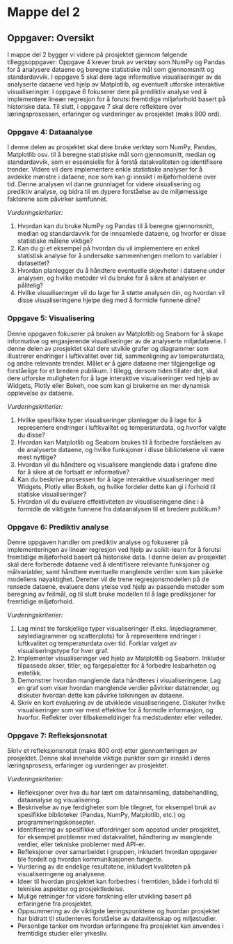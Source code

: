 # Mappe del 2

## Oppgaver: Oversikt

I mappe del 2 bygger vi videre på prosjektet gjennom følgende tilleggsoppgaver: Oppgave 4 krever bruk av verktøy som NumPy og Pandas for å analysere dataene og beregne statistiske mål som gjennomsnitt og standardavvik. I oppgave 5 skal dere lage informative visualiseringer av de analyserte dataene ved hjelp av Matplotlib, og eventuelt utforske interaktive visualiseringer. I oppgave 6 fokuserer dere på prediktiv analyse ved å implementere lineær regresjon for å forutsi fremtidige miljøforhold basert på historiske data. Til slutt, i oppgave 7 skal dere reflektere over læringsprosessen, erfaringer og vurderinger av prosjektet (maks 800 ord).

### Oppgave 4: Dataanalyse

I denne delen av prosjektet skal dere bruke verktøy som NumPy, Pandas, Matplotlib osv. til å beregne statistiske mål som gjennomsnitt, median og standardavvik, som er essensielle for å forstå datakvaliteten og identifisere trender. Videre vil dere implementere enkle statistiske analyser for å avdekke mønstre i dataene, noe som kan gi innsikt i miljøforholdene over tid. Denne analysen vil danne grunnlaget for videre visualisering og prediktiv analyse, og bidra til en dypere forståelse av de miljømessige faktorene som påvirker samfunnet.

*Vurderingskriterier:*

1. Hvordan kan du bruke NumPy og Pandas til å beregne gjennomsnitt, median og standardavvik for de innsamlede dataene, og hvorfor er disse statistiske målene viktige?
2. Kan du gi et eksempel på hvordan du vil implementere en enkel statistisk analyse for å undersøke sammenhengen mellom to variabler i datasettet?
3. Hvordan planlegger du å håndtere eventuelle skjevheter i dataene under analysen, og hvilke metoder vil du bruke for å sikre at analysen er pålitelig?
4. Hvilke visualiseringer vil du lage for å støtte analysen din, og hvordan vil disse visualiseringene hjelpe deg med å formidle funnene dine?

### Oppgave 5: Visualisering

Denne oppgaven fokuserer på bruken av Matplotlib og Seaborn for å skape informative og engasjerende visualiseringer av de analyserte miljødataene. I denne delen av prosjektet skal dere utvikle grafer og diagrammer som illustrerer endringer i luftkvalitet over tid, sammenligning av temperaturdata, og andre relevante trender. Målet er å gjøre dataene mer tilgjengelige og forståelige for et bredere publikum. I tillegg, dersom tiden tillater det, skal dere utforske muligheten for å lage interaktive visualiseringer ved hjelp av Widgets, Plotly eller Bokeh, noe som kan gi brukerne en mer dynamisk opplevelse av dataene.

*Vurderingskriterier:*

1. Hvilke spesifikke typer visualiseringer planlegger du å lage for å representere endringer i luftkvalitet og temperaturdata, og hvorfor valgte du disse?
2. Hvordan kan Matplotlib og Seaborn brukes til å forbedre forståelsen av de analyserte dataene, og hvilke funksjoner i disse bibliotekene vil være mest nyttige?
3. Hvordan vil du håndtere og visualisere manglende data i grafene dine for å sikre at de fortsatt er informative?
4. Kan du beskrive prosessen for å lage interaktive visualiseringer med Widgets, Plotly eller Bokeh, og hvilke fordeler dette kan gi i forhold til statiske visualiseringer?
5. Hvordan vil du evaluere effektiviteten av visualiseringene dine i å formidle de viktigste funnene fra dataanalysen til et bredere publikum?

### Oppgave 6: Prediktiv analyse

Denne oppgaven handler om prediktiv analyse og fokuserer på implementeringen av lineær regresjon ved hjelp av scikit-learn for å forutsi fremtidige miljøforhold basert på historiske data. I denne delen av prosjektet skal dere forberede dataene ved å identifisere relevante funksjoner og målvariabler, samt håndtere eventuelle manglende verdier som kan påvirke modellens nøyaktighet. Deretter vil de trene regresjonsmodellen på de rensede dataene, evaluere dens ytelse ved hjelp av passende metoder som beregning av feilmål, og til slutt bruke modellen til å lage prediksjoner for fremtidige miljøforhold.

*Vurderingskriterier:*

1. Lag minst tre forskjellige typer visualiseringer (f.eks. linjediagrammer, søylediagrammer og scatterplots) for å representere endringer i luftkvalitet og temperaturdata over tid. Forklar valget av visualiseringstype for hver graf.
2. Implementer visualiseringer ved hjelp av Matplotlib og Seaborn. Inkluder tilpassede akser, titler, og fargepaletter for å forbedre lesbarheten og estetikk.
3. Demonstrer hvordan manglende data håndteres i visualiseringene. Lag en graf som viser hvordan manglende verdier påvirker datatrender, og diskuter hvordan dette kan påvirke tolkningen av dataene.
4. Skriv en kort evaluering av de utviklede visualiseringene. Diskuter hvilke visualiseringer som var mest effektive for å formidle informasjon, og hvorfor. Reflekter over tilbakemeldinger fra medstudenter eller veileder.

### Oppgave 7: Refleksjonsnotat

Skriv et refleksjonsnotat (maks 800 ord) etter gjennomføringen av prosjektet. Denne skal inneholde viktige punkter som gir innsikt i deres læringsprosess, erfaringer og vurderinger av prosjektet.

*Vurderingskriterier:*

- Refleksjoner over hva du har lært om datainnsamling, databehandling, dataanalyse og visualisering.
- Beskrivelse av nye ferdigheter som ble tilegnet, for eksempel bruk av spesifikke biblioteker (Pandas, NumPy, Matplotlib, etc.) og programmeringskonsepter.
- Identifisering av spesifikke utfordringer som oppstod under prosjektet, for eksempel problemer med datakvalitet, håndtering av manglende verdier, eller tekniske problemer med API-er.
- Refleksjoner over samarbeidet i gruppen, inkludert hvordan oppgaver ble fordelt og hvordan kommunikasjonen fungerte.
- Vurdering av de endelige resultatene, inkludert kvaliteten på visualiseringene og analysene.
- Ideer til hvordan prosjektet kan forbedres i fremtiden, både i forhold til tekniske aspekter og prosjektledelse.
- Mulige retninger for videre forskning eller utvikling basert på erfaringene fra prosjektet.
- Oppsummering av de viktigste læringspunktene og hvordan prosjektet har bidratt til studentenes forståelse av datavitenskap og miljøstudier.
- Personlige tanker om hvordan erfaringene fra prosjektet kan anvendes i fremtidige studier eller yrkesliv.
